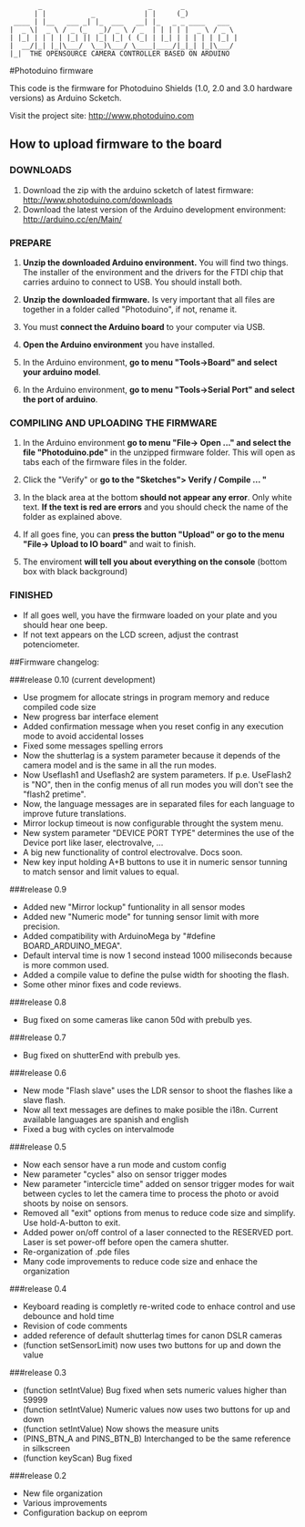            _                          _       _             
          | |           _            | |     (_)            
     ____ | |__   ___ _| |_  ___   __| |_   _ _ ____   ___  
    |  _ \|  _ \ / _ (_   _)/ _ \ / _  | | | | |  _ \ / _ \ 
    | |_| | | | | |_| || |_| |_| ( (_| | |_| | | | | | |_| |
    |  __/|_| |_|\___/  \__)\___/ \____|____/|_|_| |_|\___/ 
    |_|  THE OPENSOURCE CAMERA CONTROLLER BASED ON ARDUINO                                                         


#Photoduino firmware

This code is the firmware for Photoduino Shields (1.0, 2.0 and 3.0 hardware versions) as Arduino Scketch.

Visit the project site: <http://www.photoduino.com>

## How to upload firmware to the board

### DOWNLOADS

  1. Download the zip with the arduino scketch of latest firmware: http://www.photoduino.com/downloads
  2. Download the latest version of the Arduino development environment: http://arduino.cc/en/Main/

### PREPARE

  1. **Unzip the downloaded Arduino environment.**
     You will find two things. The installer of the environment and the drivers for the FTDI chip that 
     carries arduino to connect to USB. You should install both.

  2. **Unzip the downloaded firmware.**
     Is very important that all files are together in a folder called "Photoduino", if not, rename it.

  3. You must **connect the Arduino board** to your computer via USB.

  4. **Open the Arduino environment** you have installed.

  5. In the Arduino environment, **go to menu "Tools->Board" and select your arduino model**.

  6. In the Arduino environment, **go to menu "Tools->Serial Port" and select the port of arduino**.


### COMPILING AND UPLOADING THE FIRMWARE

  1. In the Arduino environment **go to menu "File-> Open ..." and select the file "Photoduino.pde"** in 
     the unzipped firmware folder. This will open as tabs each of the firmware files in the folder.

  2. Click the "Verify" or **go to the "Sketches"> Verify / Compile ... "**

  3. In the black area at the bottom **should not appear any error**. Only white text. 
     **If the text is red are errors** and you should check the name of the folder as explained above.

  4. If all goes fine, you can **press the button "Upload" or go to the menu "File-> Upload to IO board"** and wait to finish. 

  5. The enviroment **will tell you about everything on the console** (bottom box with black background)

### FINISHED

  * If all goes well, you have the firmware loaded on your plate and you should hear one beep.
  * If not text appears on the LCD screen, adjust the contrast potenciometer.

##Firmware changelog:
 
###release 0.10 (current development)

 - Use progmem for allocate strings in program memory and reduce compiled code size
 - New progress bar interface element
 - Added confirmation message when you reset config in any execution mode to avoid accidental losses
 - Fixed some messages spelling errors
 - Now the shutterlag is a system parameter because it depends of the camera model and is the same in all the run modes. 
 - Now Useflash1 and Useflash2 are system parameters. If p.e. UseFlash2 is "NO", then in the config menus of all run modes you will don't see the "flash2 pretime".
 - Now, the language messages are in separated files for each language to improve future translations.
 - Mirror lockup timeout is now configurable throught the system menu.
 - New system parameter "DEVICE PORT TYPE" determines the use of the Device port like laser, electrovalve, ...
 - A big new functionality of control electrovalve. Docs soon.
 - New key input holding A+B buttons to use it in numeric sensor tunning to match sensor and limit values to equal.
  
 
###release 0.9 

 - Added new "Mirror lockup" funtionality in all sensor modes
 - Added new "Numeric mode" for tunning sensor limit with more precision. 
 - Added compatibility with ArduinoMega by "#define BOARD_ARDUINO_MEGA".
 - Default interval time is now 1 second instead 1000 miliseconds because 
   is more common used.
 - Added a compile value to define the pulse width for shooting the flash.
 - Some other minor fixes and code reviews.  
 
###release 0.8

 - Bug fixed on some cameras like canon 50d with prebulb yes. 
 
###release 0.7 

 - Bug fixed on shutterEnd with prebulb yes. 
  
###release 0.6 

 - New mode "Flash slave" uses the LDR sensor to shoot the flashes like a 
   slave flash.
 - Now all text messages are defines to make posible the i18n. 
   Current available languages are spanish and english
 - Fixed a bug with cycles on intervalmode
 
###release 0.5 

 - Now each sensor have a run mode and custom config
 - New parameter "cycles" also on sensor trigger modes
 - New parameter "intercicle time" added on sensor trigger modes for wait
   between cycles to let the camera time to process the photo or avoid shoots
   by noise on sensors.
 - Removed all "exit" options from menus to reduce code size and simplify. 
   Use hold-A-button to exit.
 - Added power on/off control of a laser connected to the RESERVED port. 
   Laser is set power-off before open the camera shutter.
 - Re-organization of .pde files
 - Many code improvements to reduce code size and enhace the organization
 
###release 0.4

 - Keyboard reading is completly re-writed code to enhace control and use 
   debounce and hold time
 - Revision of code comments
 - added reference of default shutterlag times for canon DSLR cameras
 - (function setSensorLimit) now uses two buttons for up and down the value
  
###release 0.3

 - (function setIntValue) Bug fixed when sets numeric values higher than 59999 
 - (function setIntValue) Numeric values now uses two buttons for up and down 
 - (function setIntValue) Now shows the measure units
 - (PINS_BTN_A and PINS_BTN_B) Interchanged to be the same reference in silkscreen
 - (function keyScan) Bug fixed
 
###release 0.2

 - New file organization
 - Various improvements
 - Configuration backup on eeprom
 
